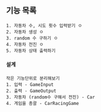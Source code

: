 ## 기능 목록

    1. 자동차 수, 시도 횟수 입력받기 ㅇ
    2. 자동차 생성 ㅇ
    3. random 수 구하기 ㅇ
    4. 자동차 전진 ㅇ
    5. 자동차 상태 출력하기

#### 설계

    작은 기능단위로 분리해보기
    1. 입력 - GameInput
    2. 출력 - GameOutput
    3. 자동차 (random수 구해서 전진) - Car
    4. 게임을 총괄 - CarRacingGame
